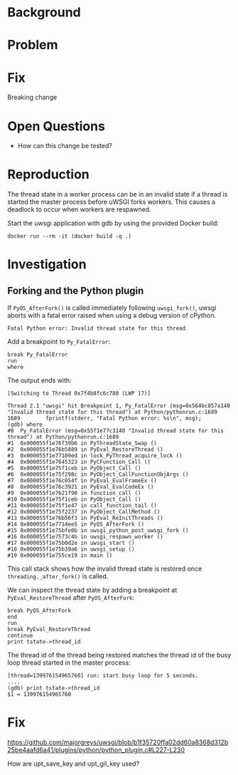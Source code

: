 # Background

<!-- Describe how forking is currently done in uwsgi -->

# Problem

# Fix


Breaking change

# Open Questions

- How can this change be tested?

# Reproduction

The thread state in a worker process can be in an invalid state if a thread is started the master process before uWSGI forks workers. This causes a deadlock to occur when workers are respawned.

Start the uwsgi application with gdb by using the provided Docker build:

```
docker run --rm -it (docker build -q .)
```

# Investigation

## Forking and the Python plugin

If `PyOS_AfterFork()` is called immediately following `uwsgi_fork()`, uwsgi aborts with a fatal error raised when using a debug version of cPython.

``` 
Fatal Python error: Invalid thread state for this thread
```

Add a breakpoint to `Py_FatalError`:

```
break Py_FatalError
run
where
```

The output ends with:

```
[Switching to Thread 0x7f4b8fc6c780 (LWP 17)]

Thread 2.1 "uwsgi" hit Breakpoint 1, Py_FatalError (msg=0x564bc857a140 "Invalid thread state for this thread") at Python/pythonrun.c:1689
1689        fprintf(stderr, "Fatal Python error: %s\n", msg);
(gdb) where
#0  Py_FatalError (msg=0x55f1e77c3140 "Invalid thread state for this thread") at Python/pythonrun.c:1689
#1  0x000055f1e76f39b6 in PyThreadState_Swap ()
#2  0x000055f1e76b5889 in PyEval_RestoreThread ()
#3  0x000055f1e77109ed in lock_PyThread_acquire_lock ()
#4  0x000055f1e7645323 in PyCFunction_Call ()
#5  0x000055f1e75f1ceb in PyObject_Call ()
#6  0x000055f1e75f298c in PyObject_CallFunctionObjArgs ()
#7  0x000055f1e76c054f in PyEval_EvalFrameEx ()
#8  0x000055f1e76c3921 in PyEval_EvalCodeEx ()
#9  0x000055f1e7621f98 in function_call ()
#10 0x000055f1e75f1ceb in PyObject_Call ()
#11 0x000055f1e75f1e47 in call_function_tail ()
#12 0x000055f1e75f2237 in PyObject_CallMethod ()
#13 0x000055f1e76b56f3 in PyEval_ReInitThreads ()
#14 0x000055f1e7714ee5 in PyOS_AfterFork ()
#15 0x000055f1e75bfe0b in uwsgi_python_post_uwsgi_fork ()
#16 0x000055f1e7573c4b in uwsgi_respawn_worker ()
#17 0x000055f1e75b0d2e in uwsgi_start ()
#18 0x000055f1e75b39a6 in uwsgi_setup ()
#19 0x000055f1e755ce19 in main ()
```

This call stack shows how the invalid thread state is restored once `threading._after_fork()` is called.

We can inspect the thread state by adding a breakpoint at `PyEval_RestoreThread` after `PyOS_AfterFork`:

```
break PyOS_AfterFork
end
run
break PyEval_RestoreThread
continue
print tstate->thread_id
```

The thread id of the thread being restored matches the thread id of the busy loop thread started in the master process:

```
[thread=139976154965760] run: start busy loop for 5 seconds.
....
(gdb) print tstate->thread_id
$1 = 139976154965760
```

# Fix

https://github.com/majorgreys/uwsgi/blob/b1f35720ffa02dd60a8368d312b25be4aafd6a41/plugins/python/python_plugin.c#L227-L230

How are upt_save_key and upt_gil_key used?

